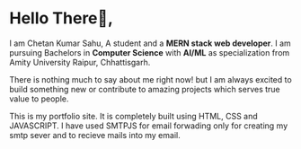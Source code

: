 
# Hello There👋,

I am Chetan Kumar Sahu,
A student and a **MERN stack web developer**. I am pursuing Bachelors in **Computer Science** with **AI/ML** as specialization from Amity University Raipur, Chhattisgarh.

There is nothing much to say about me right now!
but I am always excited to build something new or contribute to amazing projects which serves true value to people.

This is my portfolio site. It is completely built using HTML, CSS and JAVASCRIPT. I have used SMTPJS for email forwading only for creating my smtp sever and to recieve mails into my email.